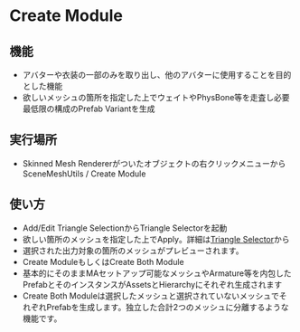 # Create Module

## 機能
- アバターや衣装の一部のみを取り出し、他のアバターに使用することを目的とした機能
- 欲しいメッシュの箇所を指定した上でウェイトやPhysBone等を走査し必要最低限の構成のPrefab Variantを生成

## 実行場所
- Skinned Mesh Rendererがついたオブジェクトの右クリックメニューからSceneMeshUtils / Create Module

## 使い方
- Add/Edit Triangle SelectionからTriangle Selectorを起動
- 欲しい箇所のメッシュを指定した上でApply。詳細は[Triangle Selector](../TriangleSelector)から
- 選択された出力対象の箇所のメッシュがプレビューされます。
- Create ModuleもしくはCreate Both Module
- 基本的にそのままMAセットアップ可能なメッシュやArmature等を内包したPrefabとそのインスタンスがAssetsとHierarchyにそれぞれ生成されます
- Create Both Moduleは選択したメッシュと選択されていないメッシュでそれぞれPrefabを生成します。独立した合計2つのメッシュに分離するような機能です。

